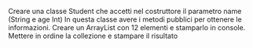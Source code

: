 Creare una classe Student che accetti nel costruttore il parametro name (String e age Int)
In questa classe avere i metodi pubblici per ottenere le informazioni.
Creare un ArrayList con 12 elementi e stamparlo in console.
Mettere in ordine la collezione e stampare il risultato